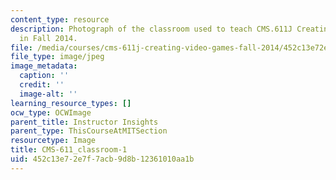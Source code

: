 ```yaml
---
content_type: resource
description: Photograph of the classroom used to teach CMS.611J Creating Video Games
  in Fall 2014.
file: /media/courses/cms-611j-creating-video-games-fall-2014/452c13e72e7f7acb9d8b12361010aa1b_CMS-611_classroom-1.jpg
file_type: image/jpeg
image_metadata:
  caption: ''
  credit: ''
  image-alt: ''
learning_resource_types: []
ocw_type: OCWImage
parent_title: Instructor Insights
parent_type: ThisCourseAtMITSection
resourcetype: Image
title: CMS-611_classroom-1
uid: 452c13e7-2e7f-7acb-9d8b-12361010aa1b
---
```

